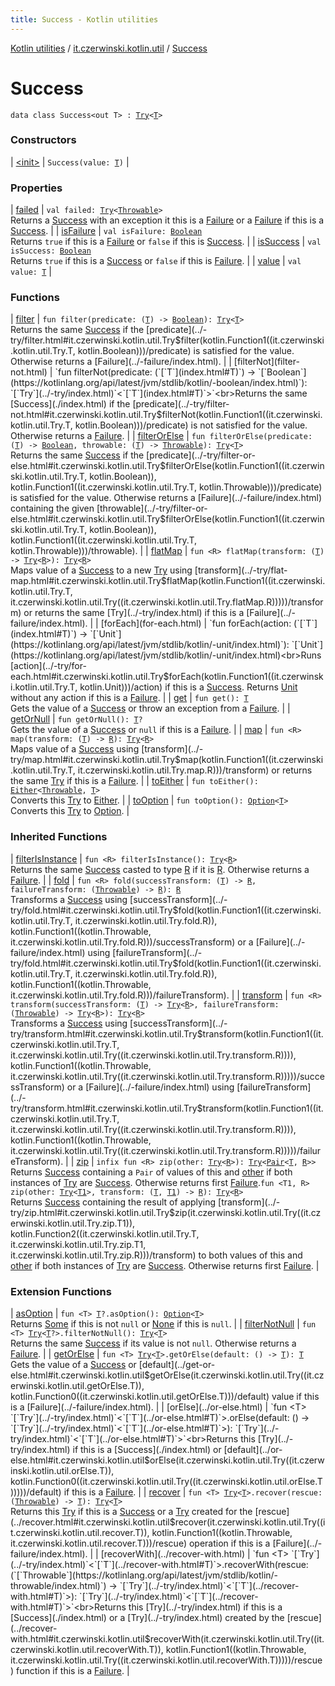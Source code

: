 ```yaml
---
title: Success - Kotlin utilities
---
```


[Kotlin utilities](../../index.html) / [it.czerwinski.kotlin.util](../index.html) / [Success](./index.html)

# Success

`data class Success<out T> : `[`Try`](../-try/index.html)`<`[`T`](index.html#T)`>`

### Constructors

| [&lt;init&gt;](-init-.html) | `Success(value: `[`T`](index.html#T)`)` |

### Properties

| [failed](failed.html) | `val failed: `[`Try`](../-try/index.html)`<`[`Throwable`](https://kotlinlang.org/api/latest/jvm/stdlib/kotlin/-throwable/index.html)`>`<br>Returns a [Success](./index.html) with an exception it this is a [Failure](../-failure/index.html) or a [Failure](../-failure/index.html) if this is a [Success](./index.html). |
| [isFailure](is-failure.html) | `val isFailure: `[`Boolean`](https://kotlinlang.org/api/latest/jvm/stdlib/kotlin/-boolean/index.html)<br>Returns `true` if this is a [Failure](../-failure/index.html) or `false` if this is [Success](./index.html). |
| [isSuccess](is-success.html) | `val isSuccess: `[`Boolean`](https://kotlinlang.org/api/latest/jvm/stdlib/kotlin/-boolean/index.html)<br>Returns `true` if this is a [Success](./index.html) or `false` if this is [Failure](../-failure/index.html). |
| [value](value.html) | `val value: `[`T`](index.html#T) |

### Functions

| [filter](filter.html) | `fun filter(predicate: (`[`T`](index.html#T)`) -> `[`Boolean`](https://kotlinlang.org/api/latest/jvm/stdlib/kotlin/-boolean/index.html)`): `[`Try`](../-try/index.html)`<`[`T`](index.html#T)`>`<br>Returns the same [Success](./index.html) if the [predicate](../-try/filter.html#it.czerwinski.kotlin.util.Try$filter(kotlin.Function1((it.czerwinski.kotlin.util.Try.T, kotlin.Boolean)))/predicate) is satisfied for the value. Otherwise returns a [Failure](../-failure/index.html). |
| [filterNot](filter-not.html) | `fun filterNot(predicate: (`[`T`](index.html#T)`) -> `[`Boolean`](https://kotlinlang.org/api/latest/jvm/stdlib/kotlin/-boolean/index.html)`): `[`Try`](../-try/index.html)`<`[`T`](index.html#T)`>`<br>Returns the same [Success](./index.html) if the [predicate](../-try/filter-not.html#it.czerwinski.kotlin.util.Try$filterNot(kotlin.Function1((it.czerwinski.kotlin.util.Try.T, kotlin.Boolean)))/predicate) is not satisfied for the value. Otherwise returns a [Failure](../-failure/index.html). |
| [filterOrElse](filter-or-else.html) | `fun filterOrElse(predicate: (`[`T`](index.html#T)`) -> `[`Boolean`](https://kotlinlang.org/api/latest/jvm/stdlib/kotlin/-boolean/index.html)`, throwable: (`[`T`](index.html#T)`) -> `[`Throwable`](https://kotlinlang.org/api/latest/jvm/stdlib/kotlin/-throwable/index.html)`): `[`Try`](../-try/index.html)`<`[`T`](index.html#T)`>`<br>Returns the same [Success](./index.html) if the [predicate](../-try/filter-or-else.html#it.czerwinski.kotlin.util.Try$filterOrElse(kotlin.Function1((it.czerwinski.kotlin.util.Try.T, kotlin.Boolean)), kotlin.Function1((it.czerwinski.kotlin.util.Try.T, kotlin.Throwable)))/predicate) is satisfied for the value. Otherwise returns a [Failure](../-failure/index.html) containing the given [throwable](../-try/filter-or-else.html#it.czerwinski.kotlin.util.Try$filterOrElse(kotlin.Function1((it.czerwinski.kotlin.util.Try.T, kotlin.Boolean)), kotlin.Function1((it.czerwinski.kotlin.util.Try.T, kotlin.Throwable)))/throwable). |
| [flatMap](flat-map.html) | `fun <R> flatMap(transform: (`[`T`](index.html#T)`) -> `[`Try`](../-try/index.html)`<`[`R`](flat-map.html#R)`>): `[`Try`](../-try/index.html)`<`[`R`](flat-map.html#R)`>`<br>Maps value of a [Success](./index.html) to a new [Try](../-try/index.html) using [transform](../-try/flat-map.html#it.czerwinski.kotlin.util.Try$flatMap(kotlin.Function1((it.czerwinski.kotlin.util.Try.T, it.czerwinski.kotlin.util.Try((it.czerwinski.kotlin.util.Try.flatMap.R)))))/transform) or returns the same [Try](../-try/index.html) if this is a [Failure](../-failure/index.html). |
| [forEach](for-each.html) | `fun forEach(action: (`[`T`](index.html#T)`) -> `[`Unit`](https://kotlinlang.org/api/latest/jvm/stdlib/kotlin/-unit/index.html)`): `[`Unit`](https://kotlinlang.org/api/latest/jvm/stdlib/kotlin/-unit/index.html)<br>Runs [action](../-try/for-each.html#it.czerwinski.kotlin.util.Try$forEach(kotlin.Function1((it.czerwinski.kotlin.util.Try.T, kotlin.Unit)))/action) if this is a [Success](./index.html). Returns [Unit](https://kotlinlang.org/api/latest/jvm/stdlib/kotlin/-unit/index.html) without any action if this is a [Failure](../-failure/index.html). |
| [get](get.html) | `fun get(): `[`T`](index.html#T)<br>Gets the value of a [Success](./index.html) or throw an exception from a [Failure](../-failure/index.html). |
| [getOrNull](get-or-null.html) | `fun getOrNull(): `[`T`](index.html#T)`?`<br>Gets the value of a [Success](./index.html) or `null` if this is a [Failure](../-failure/index.html). |
| [map](map.html) | `fun <R> map(transform: (`[`T`](index.html#T)`) -> `[`R`](map.html#R)`): `[`Try`](../-try/index.html)`<`[`R`](map.html#R)`>`<br>Maps value of a [Success](./index.html) using [transform](../-try/map.html#it.czerwinski.kotlin.util.Try$map(kotlin.Function1((it.czerwinski.kotlin.util.Try.T, it.czerwinski.kotlin.util.Try.map.R)))/transform) or returns the same [Try](../-try/index.html) if this is a [Failure](../-failure/index.html). |
| [toEither](to-either.html) | `fun toEither(): `[`Either`](../-either/index.html)`<`[`Throwable`](https://kotlinlang.org/api/latest/jvm/stdlib/kotlin/-throwable/index.html)`, `[`T`](index.html#T)`>`<br>Converts this [Try](../-try/index.html) to [Either](../-either/index.html). |
| [toOption](to-option.html) | `fun toOption(): `[`Option`](../-option/index.html)`<`[`T`](index.html#T)`>`<br>Converts this [Try](../-try/index.html) to [Option](../-option/index.html). |

### Inherited Functions

| [filterIsInstance](../-try/filter-is-instance.html) | `fun <R> filterIsInstance(): `[`Try`](../-try/index.html)`<`[`R`](../-try/filter-is-instance.html#R)`>`<br>Returns the same [Success](./index.html) casted to type [R](../-try/filter-is-instance.html#R) if it is [R](../-try/filter-is-instance.html#R). Otherwise returns a [Failure](../-failure/index.html). |
| [fold](../-try/fold.html) | `fun <R> fold(successTransform: (`[`T`](../-try/index.html#T)`) -> `[`R`](../-try/fold.html#R)`, failureTransform: (`[`Throwable`](https://kotlinlang.org/api/latest/jvm/stdlib/kotlin/-throwable/index.html)`) -> `[`R`](../-try/fold.html#R)`): `[`R`](../-try/fold.html#R)<br>Transforms a [Success](./index.html) using [successTransform](../-try/fold.html#it.czerwinski.kotlin.util.Try$fold(kotlin.Function1((it.czerwinski.kotlin.util.Try.T, it.czerwinski.kotlin.util.Try.fold.R)), kotlin.Function1((kotlin.Throwable, it.czerwinski.kotlin.util.Try.fold.R)))/successTransform) or a [Failure](../-failure/index.html) using [failureTransform](../-try/fold.html#it.czerwinski.kotlin.util.Try$fold(kotlin.Function1((it.czerwinski.kotlin.util.Try.T, it.czerwinski.kotlin.util.Try.fold.R)), kotlin.Function1((kotlin.Throwable, it.czerwinski.kotlin.util.Try.fold.R)))/failureTransform). |
| [transform](../-try/transform.html) | `fun <R> transform(successTransform: (`[`T`](../-try/index.html#T)`) -> `[`Try`](../-try/index.html)`<`[`R`](../-try/transform.html#R)`>, failureTransform: (`[`Throwable`](https://kotlinlang.org/api/latest/jvm/stdlib/kotlin/-throwable/index.html)`) -> `[`Try`](../-try/index.html)`<`[`R`](../-try/transform.html#R)`>): `[`Try`](../-try/index.html)`<`[`R`](../-try/transform.html#R)`>`<br>Transforms a [Success](./index.html) using [successTransform](../-try/transform.html#it.czerwinski.kotlin.util.Try$transform(kotlin.Function1((it.czerwinski.kotlin.util.Try.T, it.czerwinski.kotlin.util.Try((it.czerwinski.kotlin.util.Try.transform.R)))), kotlin.Function1((kotlin.Throwable, it.czerwinski.kotlin.util.Try((it.czerwinski.kotlin.util.Try.transform.R)))))/successTransform) or a [Failure](../-failure/index.html) using [failureTransform](../-try/transform.html#it.czerwinski.kotlin.util.Try$transform(kotlin.Function1((it.czerwinski.kotlin.util.Try.T, it.czerwinski.kotlin.util.Try((it.czerwinski.kotlin.util.Try.transform.R)))), kotlin.Function1((kotlin.Throwable, it.czerwinski.kotlin.util.Try((it.czerwinski.kotlin.util.Try.transform.R)))))/failureTransform). |
| [zip](../-try/zip.html) | `infix fun <R> zip(other: `[`Try`](../-try/index.html)`<`[`R`](../-try/zip.html#R)`>): `[`Try`](../-try/index.html)`<`[`Pair`](https://kotlinlang.org/api/latest/jvm/stdlib/kotlin/-pair/index.html)`<`[`T`](../-try/index.html#T)`, `[`R`](../-try/zip.html#R)`>>`<br>Returns [Success](./index.html) containing a `Pair` of values of this and [other](../-try/index.html) if both instances of [Try](../-try/index.html) are [Success](./index.html). Otherwise returns first [Failure](../-failure/index.html).`fun <T1, R> zip(other: `[`Try`](../-try/index.html)`<`[`T1`](../-try/zip.html#T1)`>, transform: (`[`T`](../-try/index.html#T)`, `[`T1`](../-try/zip.html#T1)`) -> `[`R`](../-try/zip.html#R)`): `[`Try`](../-try/index.html)`<`[`R`](../-try/zip.html#R)`>`<br>Returns [Success](./index.html) containing the result of applying [transform](../-try/zip.html#it.czerwinski.kotlin.util.Try$zip(it.czerwinski.kotlin.util.Try((it.czerwinski.kotlin.util.Try.zip.T1)), kotlin.Function2((it.czerwinski.kotlin.util.Try.T, it.czerwinski.kotlin.util.Try.zip.T1, it.czerwinski.kotlin.util.Try.zip.R)))/transform) to both values of this and [other](../-try/index.html) if both instances of [Try](../-try/index.html) are [Success](./index.html). Otherwise returns first [Failure](../-failure/index.html). |

### Extension Functions

| [asOption](../as-option.html) | `fun <T> `[`T`](../as-option.html#T)`?.asOption(): `[`Option`](../-option/index.html)`<`[`T`](../as-option.html#T)`>`<br>Returns [Some](../-some/index.html) if this is not `null` or [None](../-none/index.html) if this is `null`. |
| [filterNotNull](../filter-not-null.html) | `fun <T> `[`Try`](../-try/index.html)`<`[`T`](../filter-not-null.html#T)`?>.filterNotNull(): `[`Try`](../-try/index.html)`<`[`T`](../filter-not-null.html#T)`>`<br>Returns the same [Success](./index.html) if its value is not `null`. Otherwise returns a [Failure](../-failure/index.html). |
| [getOrElse](../get-or-else.html) | `fun <T> `[`Try`](../-try/index.html)`<`[`T`](../get-or-else.html#T)`>.getOrElse(default: () -> `[`T`](../get-or-else.html#T)`): `[`T`](../get-or-else.html#T)<br>Gets the value of a [Success](./index.html) or [default](../get-or-else.html#it.czerwinski.kotlin.util$getOrElse(it.czerwinski.kotlin.util.Try((it.czerwinski.kotlin.util.getOrElse.T)), kotlin.Function0((it.czerwinski.kotlin.util.getOrElse.T)))/default) value if this is a [Failure](../-failure/index.html). |
| [orElse](../or-else.html) | `fun <T> `[`Try`](../-try/index.html)`<`[`T`](../or-else.html#T)`>.orElse(default: () -> `[`Try`](../-try/index.html)`<`[`T`](../or-else.html#T)`>): `[`Try`](../-try/index.html)`<`[`T`](../or-else.html#T)`>`<br>Returns this [Try](../-try/index.html) if this is a [Success](./index.html) or [default](../or-else.html#it.czerwinski.kotlin.util$orElse(it.czerwinski.kotlin.util.Try((it.czerwinski.kotlin.util.orElse.T)), kotlin.Function0((it.czerwinski.kotlin.util.Try((it.czerwinski.kotlin.util.orElse.T)))))/default) if this is a [Failure](../-failure/index.html). |
| [recover](../recover.html) | `fun <T> `[`Try`](../-try/index.html)`<`[`T`](../recover.html#T)`>.recover(rescue: (`[`Throwable`](https://kotlinlang.org/api/latest/jvm/stdlib/kotlin/-throwable/index.html)`) -> `[`T`](../recover.html#T)`): `[`Try`](../-try/index.html)`<`[`T`](../recover.html#T)`>`<br>Returns this [Try](../-try/index.html) if this is a [Success](./index.html) or a [Try](../-try/index.html) created for the [rescue](../recover.html#it.czerwinski.kotlin.util$recover(it.czerwinski.kotlin.util.Try((it.czerwinski.kotlin.util.recover.T)), kotlin.Function1((kotlin.Throwable, it.czerwinski.kotlin.util.recover.T)))/rescue) operation if this is a [Failure](../-failure/index.html). |
| [recoverWith](../recover-with.html) | `fun <T> `[`Try`](../-try/index.html)`<`[`T`](../recover-with.html#T)`>.recoverWith(rescue: (`[`Throwable`](https://kotlinlang.org/api/latest/jvm/stdlib/kotlin/-throwable/index.html)`) -> `[`Try`](../-try/index.html)`<`[`T`](../recover-with.html#T)`>): `[`Try`](../-try/index.html)`<`[`T`](../recover-with.html#T)`>`<br>Returns this [Try](../-try/index.html) if this is a [Success](./index.html) or a [Try](../-try/index.html) created by the [rescue](../recover-with.html#it.czerwinski.kotlin.util$recoverWith(it.czerwinski.kotlin.util.Try((it.czerwinski.kotlin.util.recoverWith.T)), kotlin.Function1((kotlin.Throwable, it.czerwinski.kotlin.util.Try((it.czerwinski.kotlin.util.recoverWith.T)))))/rescue) function if this is a [Failure](../-failure/index.html). |


